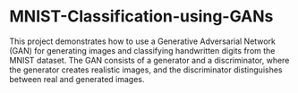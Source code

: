 # MNIST-Classification-using-GANs

This project demonstrates how to use a Generative Adversarial Network (GAN) for generating images and classifying handwritten digits from the MNIST dataset. The GAN consists of a generator and a discriminator, where the generator creates realistic images, and the discriminator distinguishes between real and generated images.


